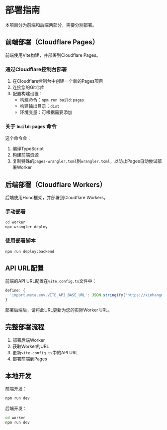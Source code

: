 # 部署指南

本项目分为前端和后端两部分，需要分别部署。

## 前端部署（Cloudflare Pages）

前端使用Vite构建，并部署到Cloudflare Pages。

### 通过Cloudflare控制台部署

1. 在Cloudflare控制台中创建一个新的Pages项目
2. 连接您的Git仓库
3. 配置构建设置：
   - 构建命令：`npm run build:pages`
   - 构建输出目录：`dist`
   - 环境变量：可根据需要添加

### 关于 `build:pages` 命令

这个命令会：
1. 编译TypeScript
2. 构建前端资源
3. 复制特殊的`pages-wrangler.toml`到`wrangler.toml`，以防止Pages自动尝试部署Worker

## 后端部署（Cloudflare Workers）

后端使用Hono框架，并部署到Cloudflare Workers。

### 手动部署

```bash
cd worker
npx wrangler deploy
```

### 使用部署脚本

```bash
npm run deploy:backend
```

## API URL配置

前端的API URL配置在`vite.config.ts`文件中：

```typescript
define: {
  'import.meta.env.VITE_API_BASE_URL': JSON.stringify('https://xinhangdao-api.your-account.workers.dev/api')
}
```

部署后端后，请将此URL更新为您的实际Worker URL。

## 完整部署流程

1. 部署后端Worker
2. 获取Worker的URL
3. 更新`vite.config.ts`中的API URL
4. 部署前端到Pages

## 本地开发

前端开发：
```bash
npm run dev
```

后端开发：
```bash
cd worker
npm run dev
``` 